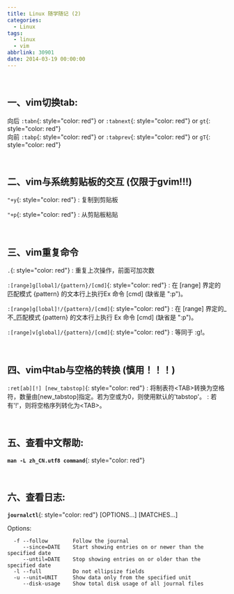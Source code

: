 ```yaml
---
title: Linux 随学随记 (2)
categories:
  - Linux
tags:
  - linux
  - vim
abbrlink: 30901
date: 2014-03-19 00:00:00
---
```


<br />

## 一、vim切换tab:

向后  `:tabn`{: style="color: red"} or `:tabnext`{: style="color: red"} or `gt`{: style="color: red"}  
向前  `:tabp`{: style="color: red"} or `:tabprev`{: style="color: red"} or `gT`{: style="color: red"}

  <br />

## 二、vim与系统剪贴板的交互 (仅限于gvim!!!)

`"+y`{: style="color: red"}
: 复制到剪贴板

`"+p`{: style="color: red"}
: 从剪贴板粘贴

  <br />

## 三、vim重复命令

`.`{: style="color: red"}
: 重复上次操作，前面可加次数

`:[range]g[lobal]/{pattern}/[cmd]`{: style="color: red"}
: 在 [range] 界定的匹配模式 {pattern} 的文本行上执行Ex 命令 [cmd] \(缺省是 ":p")。

`:[range]g[lobal]!/{pattern}/[cmd]`{: style="color: red"}
: 在 [range] 界定的_不_匹配模式 {pattern} 的文本行上执行 Ex 命令 [cmd] \(缺省是 ":p")。

`:[range]v[global]/{pattern}/[cmd]`{: style="color: red"}
: 等同于 :g!。

  <br />

## 四、vim中tab与空格的转换 (慎用！！！)

`:ret[ab][!] [new_tabstop]`{: style="color: red"}
: 将制表符\<TAB>转换为空格符，数量由[new\_tabstop]指定。若为空或为0，则使用默认的'tabstop'。
: 若有'!'，则将空格序列转化为\<TAB>。

  <br />

## 五、查看中文帮助:

**`man -L zh_CN.utf8 command`**{: style="color: red"}

  <br />

## 六、查看日志:

**`journalctl`**{: style="color: red"} [OPTIONS...] [MATCHES...]

Options:

```
  -f --follow        Follow the journal
     --since=DATE    Start showing entries on or newer than the specified date
     --until=DATE    Stop showing entries on or older than the specified date
  -l --full          Do not ellipsize fields
  -u --unit=UNIT     Show data only from the specified unit
     --disk-usage    Show total disk usage of all journal files
```


  <br />
